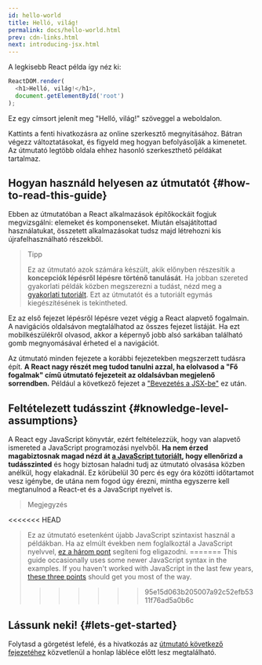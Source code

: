 ```yaml
---
id: hello-world
title: Helló, világ!
permalink: docs/hello-world.html
prev: cdn-links.html
next: introducing-jsx.html
---
```


A legkisebb React példa így néz ki:

```js
ReactDOM.render(
  <h1>Helló, világ!</h1>,
  document.getElementById('root')
);
```

Ez egy címsort jelenít meg "Helló, világ!" szöveggel a weboldalon.

[](codepen://hello-world)

Kattints a fenti hivatkozásra az online szerkesztő megnyitásához. Bátran végezz változtatásokat, és figyeld meg hogyan befolyásolják a kimenetet. Az útmutató legtöbb oldala ehhez hasonló szerkeszthető példákat tartalmaz.


## Hogyan használd helyesen az útmutatót {#how-to-read-this-guide}

Ebben az útmutatóban a React alkalmazások építőkockáit fogjuk megvizsgálni: elemeket és komponenseket. Miután elsajátítottad használatukat, összetett alkalmazásokat tudsz majd létrehozni kis újrafelhasználható részekből.

>Tipp
>
>Ez az útmutató azok számára készült, akik előnyben részesítik a **koncepciók lépésről lépésre történő tanulását**. Ha jobban szereted gyakorlati példák közben megszerezni a tudást, nézd meg a [gyakorlati tutoriált](/tutorial/tutorial.html). Ezt az útmutatót és a tutoriált egymás kiegészítésének is tekintheted.

Ez az első fejezet lépésről lépésre vezet végig a React alapvető fogalmain. A navigációs oldalsávon megtalálhatod az összes fejezet listáját. Ha ezt mobilkészülékről olvasod, akkor a képernyő jobb alsó sarkában található gomb megnyomásával érheted el a navigációt.

Az útmutató minden fejezete a korábbi fejezetekben megszerzett tudásra épít. **A React nagy részét meg tudod tanulni azzal, ha elolvasod a "Fő fogalmak" című útmutató fejezeteit az oldalsávban megjelenő sorrendben.** Például a következő fejezet a ["Bevezetés a JSX-be"](/docs/introducing-jsx.html) ez után.

## Feltételezett tudásszint {#knowledge-level-assumptions}

A React egy JavaScript könyvtár, ezért feltételezzük, hogy van alapvető ismereted a JavaScript programozási nyelvből. **Ha nem érzed magabiztosnak magad nézd át [a JavaScript tutoriált](https://developer.mozilla.org/hu/docs/Web/JavaScript/a_javascript_ujboli_bemutatasa), hogy ellenőrizd a tudásszinted** és hogy biztosan haladni tudj az útmutató olvasása közben anélkül, hogy elakadnál. Ez körübelül 30 perc és egy óra közötti időtartamot vesz igénybe, de utána nem fogod úgy érezni, mintha egyszerre kell megtanulnod a React-et és a JavaScript nyelvet is.

>Megjegyzés
>
<<<<<<< HEAD
>Ez az útmutató esetenként újabb JavaScript szintaxist használ a példákban. Ha az elmúlt években nem foglalkoztál a JavaScript nyelvvel, [ez a három pont](https://gist.github.com/gaearon/683e676101005de0add59e8bb345340c) segíteni fog eligazodni.
=======
>This guide occasionally uses some newer JavaScript syntax in the examples. If you haven't worked with JavaScript in the last few years, [these three points](https://gist.github.com/gaearon/683e676101005de0add59e8bb345340c) should get you most of the way.
>>>>>>> 95e15d063b205007a92c52efb5311f76ad5a0b6c


## Lássunk neki! {#lets-get-started}

Folytasd a görgetést lefelé, és a hivatkozás az [útmutató következő fejezetéhez](/docs/introducing-jsx.html) közvetlenül a honlap lábléce előtt lesz megtalálható.


